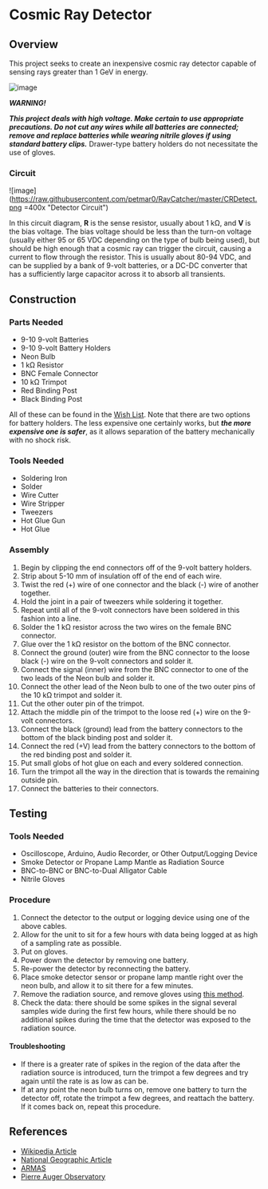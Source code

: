 # Cosmic Ray Detector
## Overview
This project seeks to create an inexpensive cosmic ray detector capable of sensing rays greater than 1 GeV in energy.

![image](http://auger.physics.wisc.edu/images/crspectrum.gif "Cosmic Ray Spectrum")

___***WARNING!***___

***This project deals with high voltage. Make certain to use appropriate precautions. Do not cut any wires while all batteries are connected; remove and replace batteries while wearing nitrile gloves if using standard battery clips.*** Drawer-type battery holders do not necessitate the use of gloves.

### Circuit
![image](https://raw.githubusercontent.com/petmar0/RayCatcher/master/CRDetect.png =400x "Detector Circuit")

In this circuit diagram, **R** is the sense resistor, usually about 1 kΩ, and **V** is the bias voltage. The bias voltage should be less than the turn-on voltage (usually either 95 or 65 VDC depending on the type of bulb being used), but should be high enough that a cosmic ray can trigger the circuit, causing a current to flow through the resistor. This is usually about 80-94 VDC, and can be supplied by a bank of 9-volt batteries, or a DC-DC converter that has a sufficiently large capacitor across it to absorb all transients.

## Construction
### Parts Needed
- 9-10 9-volt Batteries
- 9-10 9-volt Battery Holders
- Neon Bulb
- 1 kΩ Resistor
- BNC Female Connector
- 10 kΩ Trimpot
- Red Binding Post
- Black Binding Post

All of these can be found in the [Wish List](https://www.sparkfun.com/wish_lists/90984). Note that there are two options for battery holders. The less expensive one certainly works, but ***the more expensive one is safer***, as it allows separation of the battery mechanically with no shock risk.
### Tools Needed
- Soldering Iron
- Solder
- Wire Cutter
- Wire Stripper
- Tweezers
- Hot Glue Gun
- Hot Glue

### Assembly
1. Begin by clipping the end connectors off of the 9-volt battery holders.
2. Strip about 5-10 mm of insulation off of the end of each wire.
3. Twist the red (+) wire of one connector and the black (-) wire of another together.
4. Hold the joint in a pair of tweezers while soldering it together.
5. Repeat until all of the 9-volt connectors have been soldered in this fashion into a line.
6. Solder the 1 kΩ resistor across the two wires on the female BNC connector.
7. Glue over the 1 kΩ resistor on the bottom of the BNC connector.
8. Connect the ground (outer) wire from the BNC connector to the loose black (-) wire on the 9-volt connectors and solder it.
9. Connect the signal (inner) wire from the BNC connector to one of the two leads of the Neon bulb and solder it.
10. Connect the other lead of the Neon bulb to one of the two outer pins of the 10 kΩ trimpot and solder it.
11. Cut the other outer pin of the trimpot.
12. Attach the middle pin of the trimpot to the loose red (+) wire on the 9-volt connectors.
13. Connect the black (ground) lead from the battery connectors to the bottom of the black binding post and solder it.
14. Connect the red (+V) lead from the battery connectors to the bottom of the red binding post and solder it.
15. Put small globs of hot glue on each and every soldered connection.
16. Turn the trimpot all the way in the direction that is towards the remaining outside pin.
17. Connect the batteries to their connectors.

## Testing
### Tools Needed
- Oscilloscope, Arduino, Audio Recorder, or Other Output/Logging Device
- Smoke Detector or Propane Lamp Mantle as Radiation Source
- BNC-to-BNC or BNC-to-Dual Alligator Cable
- Nitrile Gloves

### Procedure
1. Connect the detector to the output or logging device using one of the above cables.
2. Allow for the unit to sit for a few hours with data being logged at as high of a sampling rate as possible.
3. Put on gloves.
4. Power down the detector by removing one battery.
5. Re-power the detector by reconnecting the battery.
6. Place smoke detector sensor or propane lamp mantle right over the neon bulb, and allow it to sit there for a few minutes.
7. Remove the radiation source, and remove gloves using [this method](http://youtu.be/DneVP5H48mY?t=24m33s).
8. Check the data: there should be some spikes in the signal several samples wide during the first few hours, while there should be no additional spikes during the time that the detector was exposed to the radiation source.

#### Troubleshooting
- If there is a greater rate of spikes in the region of the data after the radiation source is introduced, turn the trimpot a few degrees and try again until the rate is as low as can be.
- If at any point the neon bulb turns on, remove one battery to turn the detector off, rotate the trimpot a few degrees, and reattach the battery. If it comes back on, repeat this procedure.

## References
- [Wikipedia Article](http://en.wikipedia.org/wiki/Cosmic_ray)
- [National Geographic Article](http://news.nationalgeographic.com/news/2014/07/140709-space-cosmic-ray-hotspot-astronomy-science/)
- [ARMAS](http://sol.spacenvironment.net/~ARMAS/index.html)
- [Pierre Auger Observatory](http://www.auger.org)